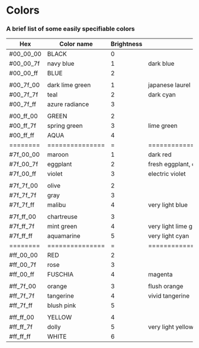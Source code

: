 
# Colors

### A brief list of some easily specifiable colors

| Hex | Color name | Brightness | Notes                       |
| --- | -----------| ---------- | ----------------------------|
| #00_00_00| BLACK           |0|                              |
| #00_00_7f| navy blue       |1| dark blue                    |
| #00_00_ff| BLUE            |2|                              |
|          |                 | |                              |
| #00_7f_00| dark lime green |1| japanese laurel              |
| #00_7f_7f| teal            |2| dark cyan                    |
| #00_7f_ff| azure radiance  |3|                              |
|          |                 | |                              |
| #00_ff_00| GREEN           |2|                              |
| #00_ff_7f| spring green    |3| lime green                   |
| #00_ff_ff| AQUA            |4|                              |
| ======== | =============== |=| ============================ | 
| #7f_00_00| maroon          |1| dark red                     |
| #7f_00_7f| eggplant        |2| fresh eggplant, dark magenta |
| #7f_00_ff| violet          |3| electric violet              |
|          |                 | |                              |
| #7f_7f_00| olive           |2|                              |
| #7f_7f_7f| gray            |3|                              |
| #7f_7f_ff| malibu          |4| very light blue              |
|          |                 | |                              |
| #7f_ff_00| chartreuse      |3|                              |
| #7f_ff_7f| mint green      |4| very light lime green        |
| #7f_ff_ff| aquamarine      |5| very light cyan              |
| ======== | =============== |=| ============================ |
| #ff_00_00| RED             |2|                              |
| #ff_00_7f| rose            |3|                              |
| #ff_00_ff| FUSCHIA         |4| magenta                      |
|          |                 | |                              |
| #ff_7f_00| orange          |3| flush orange                 |
| #ff_7f_7f| tangerine       |4| vivid tangerine              |
| #ff_7f_ff| blush pink      |5|                              |
|          |                 | |                              |
| #ff_ff_00| YELLOW          |4|                              |
| #ff_ff_7f| dolly           |5| very light yellow            |
| #ff_ff_ff| WHITE           |6|                              |
